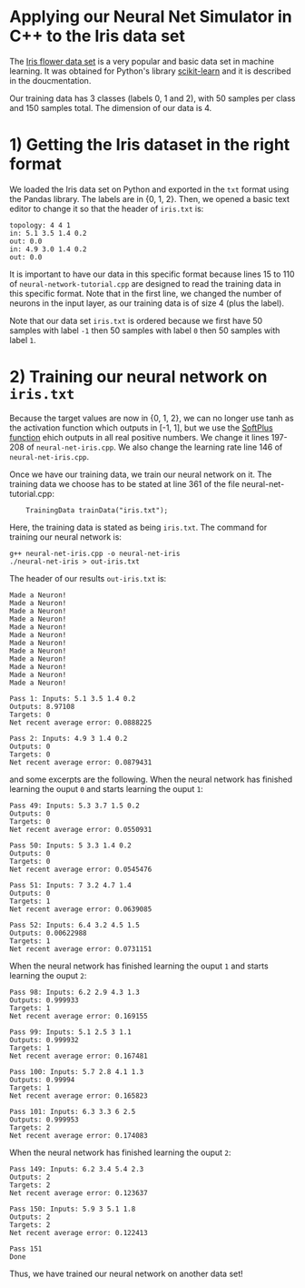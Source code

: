 # Applying our Neural Net Simulator in C++ to the Iris data set

The [Iris flower data set](https://en.wikipedia.org/wiki/Iris_flower_data_set) is a very popular and basic data set in machine learning. It was obtained for Python's library [scikit-learn](https://scikit-learn.org/stable/modules/generated/sklearn.datasets.load_iris.html#sklearn-datasets-load-iris) and it is described in the doucmentation.

Our training data has 3 classes (labels 0, 1 and 2), with 50 samples per class and 150 samples total. The dimension of our data is 4.

# 1) Getting the Iris dataset in the right format

We loaded the Iris data set on Python and exported in the `txt` format using the Pandas library. The labels are in {0, 1, 2}. Then, we opened a basic text editor to change it so that the header of `iris.txt` is:
```
topology: 4 4 1
in: 5.1 3.5 1.4 0.2
out: 0.0
in: 4.9 3.0 1.4 0.2
out: 0.0
```
It is important to have our data in this specific format because lines 15 to 110 of `neural-network-tutorial.cpp` are designed to read the training data in this specific format.
Note that in the first line, we changed the number of neurons in the input layer, as our training data is of size 4 (plus the label).

Note that our data set `iris.txt` is ordered because we first have 50 samples with label `-1` then 50 samples with label `0` then 50 samples with label `1`.

# 2) Training our neural network on `iris.txt`

Because the target values are now in {0, 1, 2}, we can no longer use tanh as the activation function which outputs in [-1, 1], but we use the [SoftPlus function](https://en.wikipedia.org/wiki/Activation_function) ehich outputs in all real positive numbers. We change it lines 197-208 of `neural-net-iris.cpp`. We also change the learning rate line 146 of `neural-net-iris.cpp`.

Once we have our training data, we train our neural network on it. The training data we choose has to be stated at line 361 of the file neural-net-tutorial.cpp:
```
    TrainingData trainData("iris.txt");
```
Here, the training data is stated as being `iris.txt`. The command for training our neural network is:
```
g++ neural-net-iris.cpp -o neural-net-iris
./neural-net-iris > out-iris.txt
```

The header of our results `out-iris.txt` is:
```
Made a Neuron!
Made a Neuron!
Made a Neuron!
Made a Neuron!
Made a Neuron!
Made a Neuron!
Made a Neuron!
Made a Neuron!
Made a Neuron!
Made a Neuron!
Made a Neuron!
Made a Neuron!

Pass 1: Inputs: 5.1 3.5 1.4 0.2 
Outputs: 8.97108 
Targets: 0 
Net recent average error: 0.0888225

Pass 2: Inputs: 4.9 3 1.4 0.2 
Outputs: 0 
Targets: 0 
Net recent average error: 0.0879431
```
and some excerpts are the following. When the neural network has finished learning the ouput `0` and starts learning the ouput `1`: 
```
Pass 49: Inputs: 5.3 3.7 1.5 0.2 
Outputs: 0 
Targets: 0 
Net recent average error: 0.0550931

Pass 50: Inputs: 5 3.3 1.4 0.2 
Outputs: 0 
Targets: 0 
Net recent average error: 0.0545476

Pass 51: Inputs: 7 3.2 4.7 1.4 
Outputs: 0 
Targets: 1 
Net recent average error: 0.0639085

Pass 52: Inputs: 6.4 3.2 4.5 1.5 
Outputs: 0.00622988 
Targets: 1 
Net recent average error: 0.0731151
```
When the neural network has finished learning the ouput `1` and starts learning the ouput `2`: 
```
Pass 98: Inputs: 6.2 2.9 4.3 1.3 
Outputs: 0.999933 
Targets: 1 
Net recent average error: 0.169155

Pass 99: Inputs: 5.1 2.5 3 1.1 
Outputs: 0.999932 
Targets: 1 
Net recent average error: 0.167481

Pass 100: Inputs: 5.7 2.8 4.1 1.3 
Outputs: 0.99994 
Targets: 1 
Net recent average error: 0.165823

Pass 101: Inputs: 6.3 3.3 6 2.5 
Outputs: 0.999953 
Targets: 2 
Net recent average error: 0.174083
```
When the neural network has finished learning the ouput `2`: 
```
Pass 149: Inputs: 6.2 3.4 5.4 2.3 
Outputs: 2 
Targets: 2 
Net recent average error: 0.123637

Pass 150: Inputs: 5.9 3 5.1 1.8 
Outputs: 2 
Targets: 2 
Net recent average error: 0.122413

Pass 151
Done
```

Thus, we have trained our neural network on another data set!
